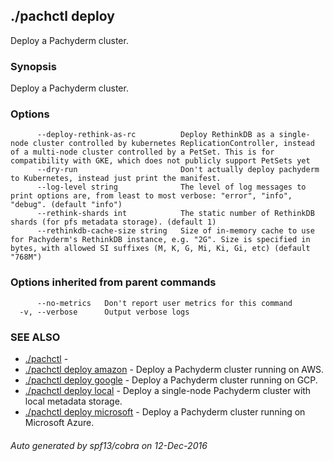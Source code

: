 ## ./pachctl deploy

Deploy a Pachyderm cluster.

### Synopsis


Deploy a Pachyderm cluster.

### Options

```
      --deploy-rethink-as-rc          Deploy RethinkDB as a single-node cluster controlled by kubernetes ReplicationController, instead of a multi-node cluster controlled by a PetSet. This is for compatibility with GKE, which does not publicly support PetSets yet
      --dry-run                       Don't actually deploy pachyderm to Kubernetes, instead just print the manifest.
      --log-level string              The level of log messages to print options are, from least to most verbose: "error", "info", "debug". (default "info")
      --rethink-shards int            The static number of RethinkDB shards (for pfs metadata storage). (default 1)
      --rethinkdb-cache-size string   Size of in-memory cache to use for Pachyderm's RethinkDB instance, e.g. "2G". Size is specified in bytes, with allowed SI suffixes (M, K, G, Mi, Ki, Gi, etc) (default "768M")
```

### Options inherited from parent commands

```
      --no-metrics   Don't report user metrics for this command
  -v, --verbose      Output verbose logs
```

### SEE ALSO
* [./pachctl](./pachctl.md)	 - 
* [./pachctl deploy amazon](./pachctl_deploy_amazon.md)	 - Deploy a Pachyderm cluster running on AWS.
* [./pachctl deploy google](./pachctl_deploy_google.md)	 - Deploy a Pachyderm cluster running on GCP.
* [./pachctl deploy local](./pachctl_deploy_local.md)	 - Deploy a single-node Pachyderm cluster with local metadata storage.
* [./pachctl deploy microsoft](./pachctl_deploy_microsoft.md)	 - Deploy a Pachyderm cluster running on Microsoft Azure.

###### Auto generated by spf13/cobra on 12-Dec-2016
